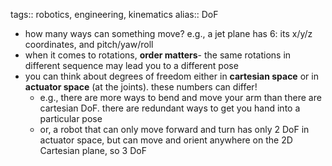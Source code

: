 tags:: robotics, engineering, kinematics
alias:: DoF

- how many ways can something move? e.g., a jet plane has 6: its x/y/z coordinates, and pitch/yaw/roll
- when it comes to rotations, **order matters**- the same rotations in different sequence may lead you to a different pose
- you can think about degrees of freedom either in **cartesian space** or in **actuator space** (at the joints). these numbers can differ!
	- e.g., there are more ways to bend and move your arm than there are cartesian DoF. there are redundant ways to get you hand into a particular pose
	- or, a robot that can only move forward and turn has only 2 DoF in actuator space, but can move and orient anywhere on the 2D Cartesian plane, so 3 DoF